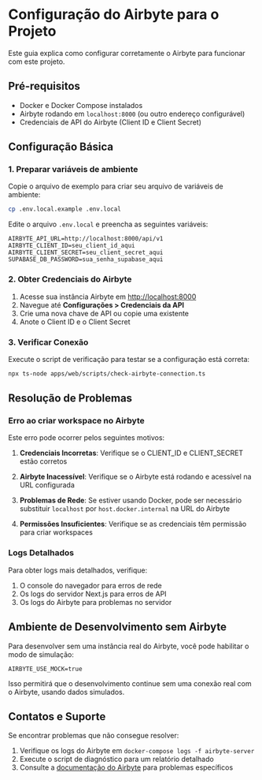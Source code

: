 # Configuração do Airbyte para o Projeto

Este guia explica como configurar corretamente o Airbyte para funcionar com este projeto.

## Pré-requisitos

- Docker e Docker Compose instalados
- Airbyte rodando em `localhost:8000` (ou outro endereço configurável)
- Credenciais de API do Airbyte (Client ID e Client Secret)

## Configuração Básica

### 1. Preparar variáveis de ambiente

Copie o arquivo de exemplo para criar seu arquivo de variáveis de ambiente:

```bash
cp .env.local.example .env.local
```

Edite o arquivo `.env.local` e preencha as seguintes variáveis:

```
AIRBYTE_API_URL=http://localhost:8000/api/v1
AIRBYTE_CLIENT_ID=seu_client_id_aqui
AIRBYTE_CLIENT_SECRET=seu_client_secret_aqui
SUPABASE_DB_PASSWORD=sua_senha_supabase_aqui
```

### 2. Obter Credenciais do Airbyte

1. Acesse sua instância Airbyte em [http://localhost:8000](http://localhost:8000)
2. Navegue até **Configurações > Credenciais da API**
3. Crie uma nova chave de API ou copie uma existente
4. Anote o Client ID e o Client Secret

### 3. Verificar Conexão

Execute o script de verificação para testar se a configuração está correta:

```bash
npx ts-node apps/web/scripts/check-airbyte-connection.ts
```

## Resolução de Problemas

### Erro ao criar workspace no Airbyte

Este erro pode ocorrer pelos seguintes motivos:

1. **Credenciais Incorretas**: Verifique se o CLIENT_ID e CLIENT_SECRET estão corretos

2. **Airbyte Inacessível**: Verifique se o Airbyte está rodando e acessível na URL configurada

3. **Problemas de Rede**: Se estiver usando Docker, pode ser necessário substituir `localhost` por `host.docker.internal` na URL do Airbyte

4. **Permissões Insuficientes**: Verifique se as credenciais têm permissão para criar workspaces

### Logs Detalhados

Para obter logs mais detalhados, verifique:

1. O console do navegador para erros de rede
2. Os logs do servidor Next.js para erros de API
3. Os logs do Airbyte para problemas no servidor

## Ambiente de Desenvolvimento sem Airbyte

Para desenvolver sem uma instância real do Airbyte, você pode habilitar o modo de simulação:

```
AIRBYTE_USE_MOCK=true
```

Isso permitirá que o desenvolvimento continue sem uma conexão real com o Airbyte, usando dados simulados.

## Contatos e Suporte

Se encontrar problemas que não consegue resolver:

1. Verifique os logs do Airbyte em `docker-compose logs -f airbyte-server`
2. Execute o script de diagnóstico para um relatório detalhado
3. Consulte a [documentação do Airbyte](https://docs.airbyte.com/) para problemas específicos